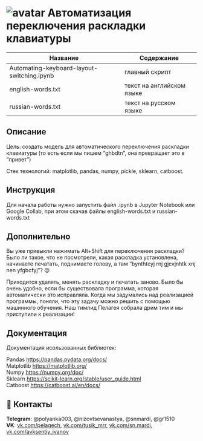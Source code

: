 #                ![avatar](https://sun1-13.userapi.com/s/v1/ig2/1r0-byxqFwdntyCx2i6Cxc7zn4yTw9oRDkcLqX789qs6OY9_IBqz2P08wtzp6K35BK9K_cJ-MtI9TyCBczcNCIWF.jpg?size=50x50&amp;quality=96&amp;crop=176,90,541,541&amp;ava=1)                                                    Автоматизация переключения раскладки клавиатуры                             

Название                                   | Содержание
-------------------------------------------|----------------------
Automating-keyboard-layout-switching.ipynb | главный скрипт
english-words.txt                          | текст на английском языке
russian-words.txt                          | текст на русском языке

##                                                                    Описание

Цель: создать модель для автоматического переключения раскладки клавиатуры (то есть если мы пишем “ghbdtn”, она превращает это в “привет”)

Стек технологий: matplotlib, pandas, numpy, pickle, sklearn, catboost.
##                                                                    Инструкция

Для начала работы нужно запустить файл .ipynb в Jupyter Notebook или Google Collab, при этом скачав файлы english-words.txt и russian-words.txt

##                                                                    Дополнительно

Вы уже привыкли нажимать Alt+Shift для переключения раскладки? Было ли такое, что не посмотрели, какая раскладка установлена, начинаете печатать, поднимаете голову, а там “bynthtcyj rnj gjcvjnhtk xnj nen yfgbcfyj”? 😒

Приходится удалять, менять раскладку и печатать заново. Было бы очень удобно, если бы существовала программа, которая автоматически это исправляла. Когда мы задумались над реализацией программы, поняли, что эту задачу можно решить с помощью машинного обучения. Наш тимлид Пелагея собрала дрим тим и мы приступили к реализации!

##                                                                    Документация
Документация исользованных библиотек:

Pandas https://pandas.pydata.org/docs/ \
Matplotlib https://matplotlib.org/ \
Numpy https://numpy.org/doc/ \
Sklearn https://scikit-learn.org/stable/user_guide.html \
Catboost https://catboost.ai/en/docs/

## :paw_prints: Контакты

**Telegram**: @polyanka003, @nizovtsevanastya, @snmardi, @gr1510 \
**VK**: [vk.com/pelagech](https://vk.com/pelagech), [vk.com/tusik_mrr](https://vk.com/tusik_mrr), [vk.com/sn.mardi](https://vk.com/sn.mardi), [vk.com/avksentiy_ivanov](https://vk.com/avksentiy_ivanov)
  
  
